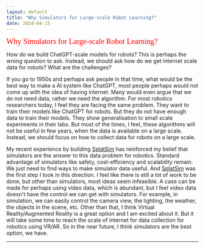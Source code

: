 ```yaml
---
layout: default
title: "Why Simulators for Large-scale Robot Learning?"
date: 2024-04-15
---
```



<span style="color:red;font-family:verdana;font-size:20px"> Why Simulators for Large-scale Robot Learning?</span>

How do we build ChatGPT-scale models for robots? This is perhaps the wrong question to ask. Instead, we should ask how do we get internet scale data for robots? What are the challenges?

If you go to 1950s and perhaps ask people in that time, what would be the best way to make a AI system like ChatGPT, most people perhaps would not come up with the idea of having internet. Many would even argue that we do not need data, rather we need the algorithm. For most robotics researchers today, I feel they are facing the same problem. They want to train their models like ChatGPT for robots. But they do not have enough data to train their models. They show generalisation to small scale experiments in their labs. But most of the times, I feel, these algorithms will not be useful in few years, when the data is available on a large scale. Instead, we should focus on how to collect data for robots on a large scale.

My recent experience by building <a href="https://splatsim.github.io">SplatSim</a> has reinforced my belief that simulators are the answer to this data problem for robotics. Standard advantage of simulators like safety, cost-efficiency and scalability remain. We just need to find ways to make simulator data useful. And <a href="https://splatsim.github.io">SplatSim</a> was the first step I took in this direction. I feel like there is still a lot of work to be done, but other than simulators, most ideas seem infeasible. A case can be made for perhaps using video data, which is abundant, but I feel video data doesn't have the control we can get with simulators. For example, in simulation, we can easily control the camera view, the lighting, the weather, the objects in the scene, etc. Other than that, I think Virtual Reality/Augmented Reality is a great option and I am excited about it. But it will take some time to reach the scale of internet for data collection for robotics using VR/AR. So in the near future, I think simulators are the best option, we have.



---

